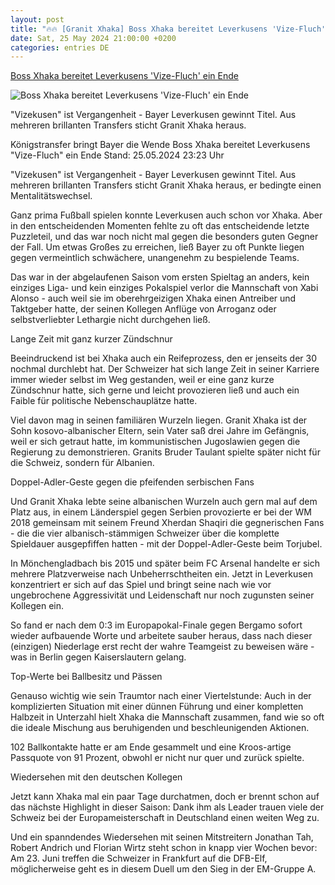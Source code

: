 ```yaml
---
layout: post
title: "🔥🔥 [Granit Xhaka] Boss Xhaka bereitet Leverkusens 'Vize-Fluch' ein Ende"
date: Sat, 25 May 2024 21:00:00 +0200
categories: entries DE
---
```

[Boss Xhaka bereitet Leverkusens 'Vize-Fluch' ein Ende](https://www.sportschau.de/fussball/dfbpokal/granit-xhaka-unterschieds-spieler-bayer-leverkusen,dfb-pokal-xhaka-portrait-100.html)

![Boss Xhaka bereitet Leverkusens 'Vize-Fluch' ein Ende](https://images.sportschau.de/image/20afc0e9-afd9-4ae1-a7a5-72fafd367c05/AAABj184_Ds/AAABjwnlFvA/16x9-1280/xhaka-114.jpg)

"Vizekusen" ist Vergangenheit - Bayer Leverkusen gewinnt Titel. Aus mehreren brillanten Transfers sticht Granit Xhaka heraus.

Königstransfer bringt Bayer die Wende Boss Xhaka bereitet Leverkusens "Vize-Fluch" ein Ende Stand: 25.05.2024 23:23 Uhr

"Vizekusen" ist Vergangenheit - Bayer Leverkusen gewinnt Titel. Aus mehreren brillanten Transfers sticht Granit Xhaka heraus, er bedingte einen Mentalitätswechsel.

Ganz prima Fußball spielen konnte Leverkusen auch schon vor Xhaka. Aber in den entscheidenden Momenten fehlte zu oft das entscheidende letzte Puzzleteil, und das war noch nicht mal gegen die besonders guten Gegner der Fall. Um etwas Großes zu erreichen, ließ Bayer zu oft Punkte liegen gegen vermeintlich schwächere, unangenehm zu bespielende Teams.

Das war in der abgelaufenen Saison vom ersten Spieltag an anders, kein einziges Liga- und kein einziges Pokalspiel verlor die Mannschaft von Xabi Alonso - auch weil sie im oberehrgeizigen Xhaka einen Antreiber und Taktgeber hatte, der seinen Kollegen Anflüge von Arroganz oder selbstverliebter Lethargie nicht durchgehen ließ.

Lange Zeit mit ganz kurzer Zündschnur

Beeindruckend ist bei Xhaka auch ein Reifeprozess, den er jenseits der 30 nochmal durchlebt hat. Der Schweizer hat sich lange Zeit in seiner Karriere immer wieder selbst im Weg gestanden, weil er eine ganz kurze Zündschnur hatte, sich gerne und leicht provozieren ließ und auch ein Faible für politische Nebenschauplätze hatte.

Viel davon mag in seinen familiären Wurzeln liegen. Granit Xhaka ist der Sohn kosovo-albanischer Eltern, sein Vater saß drei Jahre im Gefängnis, weil er sich getraut hatte, im kommunistischen Jugoslawien gegen die Regierung zu demonstrieren. Granits Bruder Taulant spielte später nicht für die Schweiz, sondern für Albanien.

Doppel-Adler-Geste gegen die pfeifenden serbischen Fans

Und Granit Xhaka lebte seine albanischen Wurzeln auch gern mal auf dem Platz aus, in einem Länderspiel gegen Serbien provozierte er bei der WM 2018 gemeinsam mit seinem Freund Xherdan Shaqiri die gegnerischen Fans - die die vier albanisch-stämmigen Schweizer über die komplette Spieldauer ausgepfiffen hatten - mit der Doppel-Adler-Geste beim Torjubel.

In Mönchengladbach bis 2015 und später beim FC Arsenal handelte er sich mehrere Platzverweise nach Unbeherrschtheiten ein. Jetzt in Leverkusen konzentriert er sich auf das Spiel und bringt seine nach wie vor ungebrochene Aggressivität und Leidenschaft nur noch zugunsten seiner Kollegen ein.

So fand er nach dem 0:3 im Europapokal-Finale gegen Bergamo sofort wieder aufbauende Worte und arbeitete sauber heraus, dass nach dieser (einzigen) Niederlage erst recht der wahre Teamgeist zu beweisen wäre - was in Berlin gegen Kaiserslautern gelang.

Top-Werte bei Ballbesitz und Pässen

Genauso wichtig wie sein Traumtor nach einer Viertelstunde: Auch in der komplizierten Situation mit einer dünnen Führung und einer kompletten Halbzeit in Unterzahl hielt Xhaka die Mannschaft zusammen, fand wie so oft die ideale Mischung aus beruhigenden und beschleunigenden Aktionen.

102 Ballkontakte hatte er am Ende gesammelt und eine Kroos-artige Passquote von 91 Prozent, obwohl er nicht nur quer und zurück spielte.

Wiedersehen mit den deutschen Kollegen

Jetzt kann Xhaka mal ein paar Tage durchatmen, doch er brennt schon auf das nächste Highlight in dieser Saison: Dank ihm als Leader trauen viele der Schweiz bei der Europameisterschaft in Deutschland einen weiten Weg zu.

Und ein spanndendes Wiedersehen mit seinen Mitstreitern Jonathan Tah, Robert Andrich und Florian Wirtz steht schon in knapp vier Wochen bevor: Am 23. Juni treffen die Schweizer in Frankfurt auf die DFB-Elf, möglicherweise geht es in diesem Duell um den Sieg in der EM-Gruppe A.

